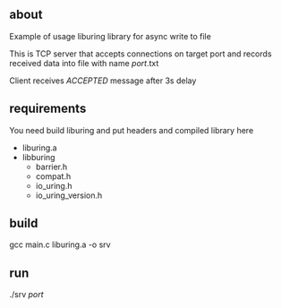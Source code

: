 about
--------
Example of usage liburing library for async write to file

This is TCP server that accepts connections on target port
and records received data into file with name *port*.txt

Client receives *ACCEPTED* message after 3s delay

requirements
--------
You need build liburing and put headers and compiled library here

- liburing.a  
- libburing  
  - barrier.h  
  - compat.h  
  - io_uring.h  
  - io_uring_version.h  

build
--------
gcc main.c liburing.a -o srv

run
--------
./srv *port*

